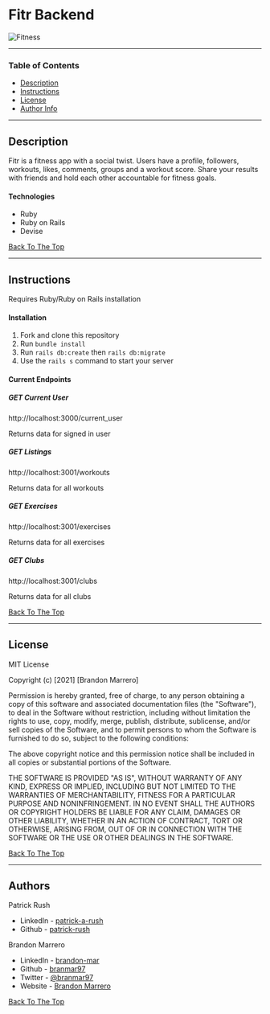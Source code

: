 # Fitr Backend

![Fitness](https://images.unsplash.com/photo-1594882645126-14020914d58d?ixid=MnwxMjA3fDB8MHxwaG90by1wYWdlfHx8fGVufDB8fHx8&ixlib=rb-1.2.1&auto=format&fit=crop&w=1363&q=80)

---

### Table of Contents

- [Description](#description)
- [Instructions](#instructions)
- [License](#license)
- [Author Info](#author-info)

---

## Description

Fitr is a fitness app with a social twist. Users have a profile, followers, workouts, likes, comments, groups and a workout score. Share your results with friends and hold each other accountable for fitness goals. 

#### Technologies

- Ruby
- Ruby on Rails
- Devise

[Back To The Top](#fitr-backend)

---

## Instructions
Requires Ruby/Ruby on Rails installation

#### Installation

1. Fork and clone this repository
2. Run `bundle install`
3. Run `rails db:create` then `rails db:migrate`
4. Use the `rails s` command to start your server

#### Current Endpoints

##### GET Current User
http://localhost:3000/current_user

Returns data for signed in user

##### GET Listings
http://localhost:3001/workouts

Returns data for all workouts

##### GET Exercises
http://localhost:3001/exercises

Returns data for all exercises

##### GET Clubs
http://localhost:3001/clubs

Returns data for all clubs
<br />

[Back To The Top](#fitr-backend)

---

## License

MIT License

Copyright (c) [2021] [Brandon Marrero]

Permission is hereby granted, free of charge, to any person obtaining a copy
of this software and associated documentation files (the "Software"), to deal
in the Software without restriction, including without limitation the rights
to use, copy, modify, merge, publish, distribute, sublicense, and/or sell
copies of the Software, and to permit persons to whom the Software is
furnished to do so, subject to the following conditions:

The above copyright notice and this permission notice shall be included in all
copies or substantial portions of the Software.

THE SOFTWARE IS PROVIDED "AS IS", WITHOUT WARRANTY OF ANY KIND, EXPRESS OR
IMPLIED, INCLUDING BUT NOT LIMITED TO THE WARRANTIES OF MERCHANTABILITY,
FITNESS FOR A PARTICULAR PURPOSE AND NONINFRINGEMENT. IN NO EVENT SHALL THE
AUTHORS OR COPYRIGHT HOLDERS BE LIABLE FOR ANY CLAIM, DAMAGES OR OTHER
LIABILITY, WHETHER IN AN ACTION OF CONTRACT, TORT OR OTHERWISE, ARISING FROM,
OUT OF OR IN CONNECTION WITH THE SOFTWARE OR THE USE OR OTHER DEALINGS IN THE
SOFTWARE.

[Back To The Top](#fitr-backend)

---

## Authors 

Patrick Rush
- LinkedIn - [patrick-a-rush](https://www.linkedin.com/in/patrick-a-rush/)
- Github - [patrick-rush](https://github.com/patrick-rush)

Brandon Marrero
- LinkedIn - [brandon-mar](https://www.linkedin.com/in/brandon-mar/)
- Github - [branmar97](https://github.com/branmar97)
- Twitter - [@branmar97](https://twitter.com/branmar97)
- Website - [Brandon Marrero](https://brandonmarrero.com)

[Back To The Top](#fitr-backend)
